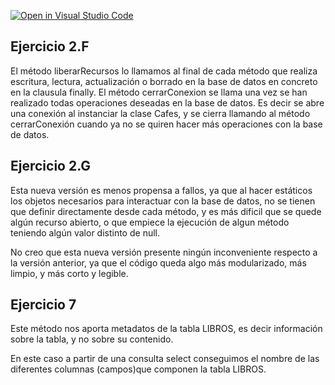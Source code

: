 [![Open in Visual Studio Code](https://classroom.github.com/assets/open-in-vscode-f059dc9a6f8d3a56e377f745f24479a46679e63a5d9fe6f495e02850cd0d8118.svg)](https://classroom.github.com/online_ide?assignment_repo_id=6320410&assignment_repo_type=AssignmentRepo)

## Ejercicio 2.F

El método liberarRecursos lo llamamos al final de cada método que realiza escritura, lectura, actualización o borrado en la base de datos
en concreto en la clausula finally.
El método cerrarConexion se llama una vez se han realizado todas operaciones deseadas en la base de datos.
Es decir se abre una conexión al instanciar la clase Cafes, y se cierra llamando al método cerrarConexión cuando ya no se quiren hacer
más operaciones con la base de datos.

## Ejercicio 2.G

Esta nueva versión es menos propensa a fallos, ya que al hacer estáticos los objetos necesarios para interactuar con la base de datos,
no se tienen que definir directamente desde cada método, y es más dificil que se quede algún recurso abierto, o que empiece la ejecución 
de algun método teniendo algún valor distinto de null.

No creo que esta nueva versión presente ningún inconveniente respecto a la versión anterior, ya que el código queda algo más modularizado,
más limpio, y más corto y legible.

## Ejercicio 7

Este método nos aporta metadatos de la tabla LIBROS, es decir información sobre la tabla, y no sobre su contenido.

En este caso a partir de una consulta select conseguimos el nombre de las diferentes columnas (campos)que componen la tabla LIBROS.